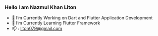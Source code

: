 ### Hello I am Nazmul Khan Liton 



- 🔭 I’m Currently Working on Dart and Flutter Application Development
- 🌱 I’m Currently Learning Flutter Framework
- 📫 : liton079@gmail.com
